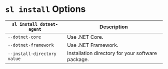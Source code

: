 # `sl install` Options

`sl install dotnet-agent` | Description
--- | ---
`--dotnet-core` | Use .NET Core.
`--dotnet-framework` | Use .NET Framework.
`--install-directory value` | Installation directory for your software package.
